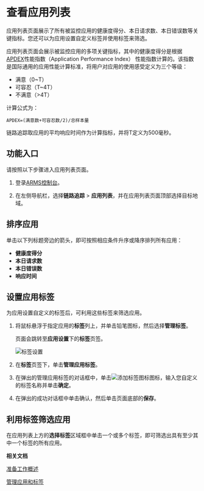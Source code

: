 # 查看应用列表

应用列表页面展示了所有被监控应用的健康度得分、本日请求数、本日错误数等关键指标。您还可以为应用设置自定义标签并使用标签来筛选。

应用列表页面会展示被监控应用的多项关键指标，其中的健康度得分是根据[APDEX](http://www.apdex.org/)性能指数（Application Performance Index） 性能指数计算的。该指数是国际通用的应用性能计算标准，将用户对应用的使用感受定义为三个等级：

-   满意（0~T）
-   可容忍（T~4T）
-   不满意（\>4T）

计算公式为：

```
APDEX=(满意数+可容忍数/2)/总样本量
```

链路追踪取应用的平均响应时间作为计算指标，并将T定义为500毫秒。

## 功能入口

请按照以下步骤进入应用列表页面。

1.  登录[ARMS控制台](https://arms-ap-southeast-1.console.aliyun.com/#/home)。

2.  在左侧导航栏，选择**链路追踪** \> **应用列表**，并在应用列表页面顶部选择目标地域。


## 排序应用

单击以下列标题旁边的箭头，即可按照相应条件升序或降序排列所有应用：

-   **健康度得分**
-   **本日请求数**
-   **本日错误数**
-   **响应时间**

## 设置应用标签

为应用设置自定义的标签后，可利用这些标签来筛选应用。

1.  将鼠标悬浮于指定应用的**标签**列上，并单击铅笔图标，然后选择**管理标签**。

    页面会跳转至**应用设置**下的**标签**页签。

    ![标签设置](https://static-aliyun-doc.oss-accelerate.aliyuncs.com/assets/img/zh-CN/3907530261/p269958.png)

2.  在**标签**页签下，单击**管理应用标签**。

3.  在弹出的管理应用标签的对话框中，单击![添加标签图标](https://static-aliyun-doc.oss-accelerate.aliyuncs.com/assets/img/zh-CN/3907530261/p269959.png)图标，输入您自定义的标签名称并单击**确定**。

4.  在弹出的成功对话框中单击确认，然后单击页面底部的**保存**。


## 利用标签筛选应用

在应用列表上方的**选择标签**区域框中单击一个或多个标签，即可筛选出具有至少其中一个标签的所有应用。

**相关文档**  


[准备工作概述](/intl.zh-CN/准备工作/准备工作概述.md)

[管理应用和标签](/intl.zh-CN/控制台操作/应用管理/管理应用和标签.md)

